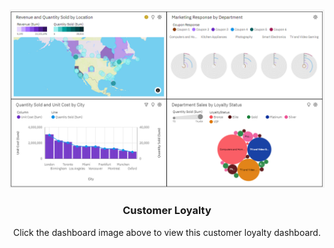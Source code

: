 <br />
<p align="center">
  <a href="https://us3.ca.analytics.ibm.com/bi/?perspective=dashboard&pathRef=.my_folders%2FCustomer%2BLoyalty%2BDashboard&action=view&mode=dashboard">
    <img src="https://github.com/chestnut110/data-science/blob/fd482adad3efe8801359eddfbe842bdfae1708a7/projects/IBM%20Data%20Analyst%20Professional%20Certificate/Data%20Visualizations%20and%20Dashboards/CustomerLoyalty.png" alt="Logo">
  </a>

  <h3 align="center">Customer Loyalty</h3>

  <p align="center">
    Click the dashboard image above to view this customer loyalty dashboard.
    <br />
    
  </p>
</p>



